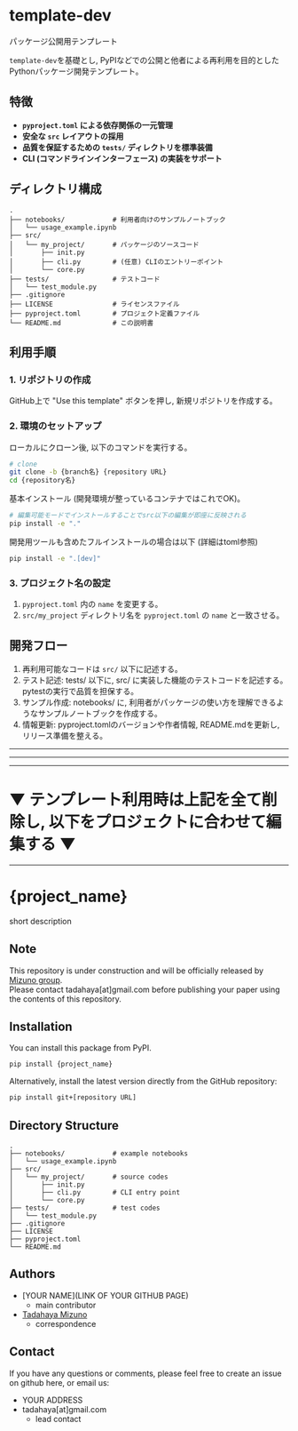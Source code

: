 # template-dev
パッケージ公開用テンプレート

`template-dev`を基礎とし, PyPIなどでの公開と他者による再利用を目的としたPythonパッケージ開発テンプレート。

## 特徴

  - **`pyproject.toml` による依存関係の一元管理**
  - **安全な `src` レイアウトの採用**
  - **品質を保証するための `tests/` ディレクトリを標準装備**
  - **CLI (コマンドラインインターフェース) の実装をサポート**

## ディレクトリ構成

```
.
├── notebooks/            # 利用者向けのサンプルノートブック
│   └── usage_example.ipynb
├── src/
│   └── my_project/       # パッケージのソースコード
│       ├── init.py
│       ├── cli.py        # (任意) CLIのエントリーポイント
│       └── core.py
├── tests/                # テストコード
│   └── test_module.py
├── .gitignore
├── LICENSE               # ライセンスファイル
├── pyproject.toml        # プロジェクト定義ファイル
└── README.md             # この説明書
```

## 利用手順

### 1\. リポジトリの作成

GitHub上で "Use this template" ボタンを押し, 新規リポジトリを作成する。

### 2\. 環境のセットアップ

ローカルにクローン後, 以下のコマンドを実行する。

```bash
# clone
git clone -b {branch名} {repository URL}
cd {repository名}
```
基本インストール (開発環境が整っているコンテナではこれでOK)。

```bash
# 編集可能モードでインストールすることでsrc以下の編集が即座に反映される
pip install -e "."
```

開発用ツールも含めたフルインストールの場合は以下 (詳細はtoml参照)
```bash
pip install -e ".[dev]"
```

### 3\. プロジェクト名の設定

1.  `pyproject.toml` 内の `name` を変更する。
2.  `src/my_project` ディレクトリ名を `pyproject.toml` の `name` と一致させる。

## 開発フロー

1.  再利用可能なコードは `src/` 以下に記述する。
2.  テスト記述: tests/ 以下に, src/ に実装した機能のテストコードを記述する。pytestの実行で品質を担保する。
3.  サンプル作成: notebooks/ に, 利用者がパッケージの使い方を理解できるようなサンプルノートブックを作成する。
4.  情報更新: pyproject.tomlのバージョンや作者情報, README.mdを更新し, リリース準備を整える。
  
***
***
***
# ▼ テンプレート利用時は上記を全て削除し, 以下をプロジェクトに合わせて編集する ▼
***

# {project_name}
short description  

## Note
This repository is under construction and will be officially released by [Mizuno group](https://github.com/mizuno-group).  
Please contact tadahaya[at]gmail.com before publishing your paper using the contents of this repository.  

## Installation
You can install this package from PyPI.  

```bash
pip install {project_name}
```

Alternatively, install the latest version directly from the GitHub repository:

```bash
pip install git+[repository URL]
```

## Directory Structure
```
.
├── notebooks/            # example notebooks
│   └── usage_example.ipynb
├── src/
│   └── my_project/       # source codes
│       ├── init.py
│       ├── cli.py        # CLI entry point
│       └── core.py
├── tests/                # test codes
│   └── test_module.py
├── .gitignore
├── LICENSE               
├── pyproject.toml        
└── README.md             
```

## Authors
- [YOUR NAME](LINK OF YOUR GITHUB PAGE)  
    - main contributor  
- [Tadahaya Mizuno](https://github.com/tadahayamiz)  
    - correspondence  

## Contact
If you have any questions or comments, please feel free to create an issue on github here, or email us:  
- YOUR ADDRESS  
- tadahaya[at]gmail.com  
    - lead contact  